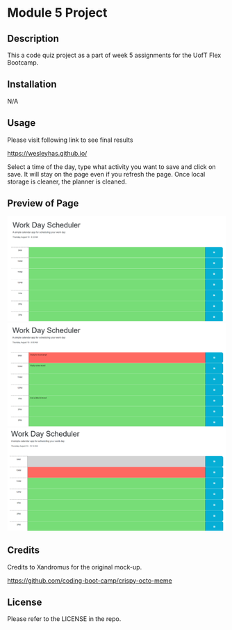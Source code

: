 # Module 5 Project

## Description

This a code quiz project as a part of week 5 assignments for the UofT Flex Bootcamp.

## Installation

N/A

## Usage

Please visit following link to see final results

https://wesleyhas.github.io/

Select a time of the day, type what activity you want to save and click on save. It will stay on the page even if you refresh the page. Once local storage is cleaner, the planner is cleaned.

## Preview of Page

![Screentshot 1](./assets/images/page-preview-1.png)
![Screentshot 2](./assets/images/page-preview-2.png)
![Screentshot 3](./assets/images/page-preview-3.png)

## Credits

Credits to Xandromus for the original mock-up.

https://github.com/coding-boot-camp/crispy-octo-meme

## License

Please refer to the LICENSE in the repo.